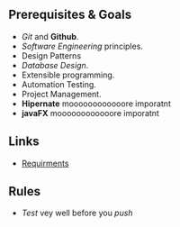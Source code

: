 ## Prerequisites & Goals
- *Git* and **Github**.
- *Software Engineering* principles. 
- Design Patterns
- *Database Design*.
- Extensible programming.
- Automation Testing.
- Project Management.
- **Hipernate**    moooooooooooore imporatnt
- **javaFX**	   moooooooooooore imporatnt	



## Links
- [Requirments](https://www.evernote.com/l/ATgS4tdAoP9EIbpV5jFia47Vp0fQN1cBMw8)



## Rules
- *Test* vey well before you *push*


